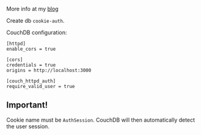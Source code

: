 
More info at my [blog](http://mircozeiss.com/couchdb-security-and-pouchdb-authentication/)

Create db `cookie-auth`.

CouchDB configuration:

```
[httpd]
enable_cors = true

[cors]
credentials = true
origins = http://localhost:3000

[couch_httpd_auth]
require_valid_user = true
```

## Important!

Cookie name must be `AuthSession`. CouchDB will then automatically detect the user session.